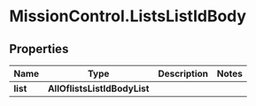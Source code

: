 # MissionControl.ListsListIdBody

## Properties
Name | Type | Description | Notes
------------ | ------------- | ------------- | -------------
**list** | **AllOflistsListIdBodyList** |  | 
